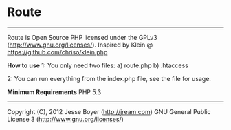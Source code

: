 # Route
***
Route is Open Source PHP licensed under the GPLv3 (http://www.gnu.org/licenses/).
Inspired by Klein @ https://github.com/chriso/klein.php

**How to use**
1: You only need two files:
    a) route.php
	b) .htaccess
	
2: You can run everything from the index.php file, see the file for usage.

**Minimum Requirements**
PHP 5.3

***

Copyright (C), 2012 Jesse Boyer (<http://jream.com>)
GNU General Public License 3 (<http://www.gnu.org/licenses/>)